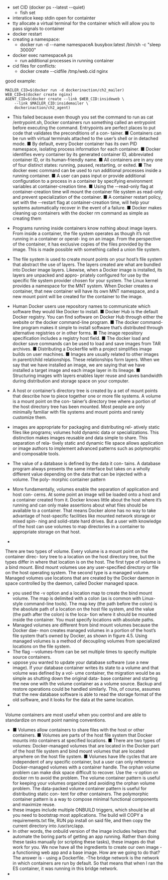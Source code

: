 - set CID (docker ps --latest --quiet)
  - fish set
- interatice keep stdin open for containter
- tty allocate a virtual terminal for the container which will allow you to pass signals to container
- docker restart <name>
- creating a namespace:
  - docker run -d --name namespaceA  busybox:latest /bin/sh -c "sleep 30000"
- docker exec namespaceA ps
  - run additional processes in running container
- cid files for conflicts:
  - docker create --cidfile /tmp/web.cid nginx

good example:
```
MAILER_CID=$(docker run -d dockerinaction/ch2_mailer)
WEB_CID=$(docker create nginx)
AGENT_CID=$(docker create --link $WEB_CID:insideweb \
    --link $MAILER_CID:insidemailer \
    dockerinaction/ch2_agent)
```

- This failed because even though you set the command to run as cat /entrypoint.sh, Docker containers run something called an entrypoint before executing the command. Entrypoints are perfect places to put code that validates the preconditions of a con- tainer. 
■ Containers can be run with virtual terminals attached to the user’s shell or in detached mode.
■ By default, every Docker container has its own PID namespace, isolating process information for each container.
■ Docker identifies every container by its generated container ID, abbreviated container ID, or its human-friendly name.
■ All containers are in any one of four distinct states: running, paused, restarting, or exited.
■ The docker exec command can be used to run additional processes inside a running container.
■ A user can pass input or provide additional configuration to a process in a container by specifying environment variables at container-creation time.
■ Using the --read-only flag at container-creation time will mount the container file system as read-only and prevent specialization of the container.
■ A container restart policy, set with the --restart flag at container-creation time, will help your systems automatically recover in the event of a failure.
■ Docker makes cleaning up containers with the docker rm command as simple as creating them
- Programs running inside containers know nothing about image layers. From inside a container, the file system operates as though it’s not running in a container or operat- ing on an image. From the perspective of the container, it has exclusive copies of the files provided by the image. This is made possible with something called a union file system. 
- The file system is used to create mount points on your host’s file system that abstract the use of layers. The layers created are what are bundled into Docker image layers. Likewise, when a Docker image is installed, its layers are unpacked and appro- priately configured for use by the specific file system provider chosen for your system.
The Linux kernel provides a namespace for the MNT system. When Docker creates a container, that new container will have its own MNT namespace, and a new mount point will be created for the container to the image.
- Human Docker users use repository names to communicate which software they would like Docker to install.
■ Docker Hub is the default Docker registry. You can find software on Docker Hub through either the website or the docker command-line program.
■ The docker command-line program makes it simple to install software that’s distributed through alternative registries or in other forms.
■ The image repository specification includes a registry host field.
■ The docker load and docker save commands can be used to load and save
images from TAR archives.
■ Distributing a Dockerfile with a project simplifies image builds on user
machines.
■ Images are usually related to other images in parent/child relationships. These
relationships form layers. When we say that we have installed an image, we are
saying that we have installed a target image and each image layer in its lineage.
■ Structuring images with layers enables layer reuse and saves bandwidth during
distribution and storage space on your computer.

- A host or container’s directory tree is created by a set of mount points that describe how to piece together one or more file systems. A volume is a mount point on the con- tainer’s directory tree where a portion of the host directory tree has been mounted. Most people are only minimally familiar with file systems and mount points and rarely customize them. 
- images are appropriate for packaging and distributing rel- atively static files like programs; volumes hold dynamic data or specializations. This distinction makes images reusable and data simple to share. This separation of rela- tively static and dynamic file space allows application or image authors to implement advanced patterns such as polymorphic and composable tools.
-  The value of a database is defined by the data it con- tains. A database program always presents the same interface but takes on a wholly different value depending on the data that can be injected with a volume. The poly- morphic container pattern
- More fundamentally, volumes enable the separation of application and host con- cerns. At some point an image will be loaded onto a host and a container created from it. Docker knows little about the host where it’s running and can only make assertions about what files should be available to a container. That means Docker alone has no way to take advantage of host-specific facilities like mounted network storage or mixed spin- ning and solid-state hard drives. But a user with knowledge of the host can use volumes to map directories in a container to appropriate storage on that host.
- 
There are two types of volume. Every volume is a mount point on the container direc- tory tree to a location on the host directory tree, but the types differ in where that location is on the host. The first type of volume is a bind mount. Bind mount volumes use any user-specified directory or file on the host operating system. The second type is a managed volume. Managed volumes use locations that are created by the Docker daemon in space controlled by the daemon, called Docker managed space. 
- you used the -v option and a location map to create the bind mount volume. The map is delimited with a colon (as is common with Linux-style command-line tools). The map key (the path before the colon) is the absolute path of a location on the host file system, and the value (the path after the colon) is the loca- tion where it should be mounted inside the container. You must specify locations with absolute paths.
- Managed volumes are different from bind mount volumes because the Docker dae- mon creates managed volumes in a portion of the host’s file system that’s owned by Docker, as shown in figure 4.5. Using managed volumes is a method of decoupling volumes from specialized locations on the file system.
- The flag --volumes-from can be set multiple times to specify multiple source containers.
- uppose you wanted to update your database software (use a new image). If your database container writes its state to a volume and that volume was defined by a vol- ume container, the migration would be as simple as shutting down the original data- base container and starting the new one with the volume container as a volume source. Backup and restore operations could be handled similarly. This, of course, assumes that the new database software is able to read the storage format of the old software, and it looks for the data at the same location.
- 
Volume containers are most useful when you control and are able to standardize on mount point naming conventions.
- ■ Volumes allow containers to share files with the host or other containers.
■ Volumes are parts of the host file system that Docker mounts into containers at
specified locations.
■ There are two types of volumes: Docker-managed volumes that are located in
the Docker part of the host file system and bind mount volumes that are located
anywhere on the host file system.
■ Volumes have life cycles that are independent of any specific container, but a
user can only reference Docker-managed volumes with a container handle.
The orphan volume problem can make disk space difficult to recover. Use the -v option on docker rm to avoid the problem.
The volume container pattern is useful for keeping your volumes organized and avoiding the orphan volume problem.
The data-packed volume container pattern is useful for distributing static con- tent for other containers.
The polymorphic container pattern is a way to compose minimal functional components and maximize reuse.
- these images include multiple ONBUILD triggers, which should be all you need to bootstrap most applications. The build will COPY a requirements.txt file, RUN pip install on said file, and then copy the current directory into /usr/src/app.
- In other words, the onbuild version of the image includes helpers that automate the boring parts of getting an app running. Rather than doing these tasks manually (or scripting these tasks), these images do that work for you. We now have all the ingredients to create our own image - a functioning web app and a base image. How are we going to do that? The answer is - using a Dockerfile.
-The bridge network is the network in which containers are run by default. So that means that when I ran the ES container, it was running in this bridge network.
- 